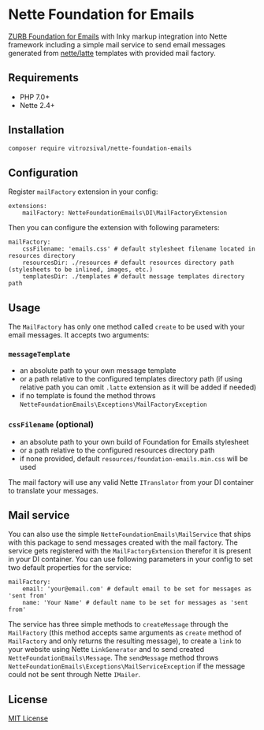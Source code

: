 # Nette Foundation for Emails

[ZURB Foundation for Emails](https://github.com/zurb/foundation-emails) with Inky markup integration into 
Nette framework including a simple mail service to send email messages generated from 
[nette/latte](https://github.com/nette/latte) templates with provided mail factory.

## Requirements

- PHP 7.0+
- Nette 2.4+

## Installation

```bash
composer require vitrozsival/nette-foundation-emails
```

## Configuration

Register `mailFactory` extension in your config:

```neon
extensions:
	mailFactory: NetteFoundationEmails\DI\MailFactoryExtension
```

Then you can configure the extension with following parameters:

```neon
mailFactory:
	cssFilename: 'emails.css' # default stylesheet filename located in resources directory
	resourcesDir: ./resources # default resources directory path (stylesheets to be inlined, images, etc.)
	templatesDir: ./templates # default message templates directory path
```

## Usage

The `MailFactory` has only one method called `create` to be used with your email messages. It accepts two arguments:

### `messageTemplate`

- an absolute path to your own message template
- or a path relative to the configured templates directory path (if using relative path you can omit `.latte` extension
as it will be added if needed)
- if no template is found the method throws `NetteFoundationEmails\Exceptions\MailFactoryException`

### `cssFilename` (optional)

- an absolute path to your own build of Foundation for Emails stylesheet
- or a path relative to the configured resources directory path
- if none provided, default `resources/foundation-emails.min.css` will be used

The mail factory will use any valid Nette `ITranslator` from your DI container to translate your messages.

## Mail service

You can also use the simple `NetteFoundationEmails\MailService` that ships with this package to send messages created
with the mail factory. The service gets registered with the `MailFactoryExtension` therefor it is present in your DI
container. You can use following parameters in your config to set two default properties for the service:

```neon
mailFactory:
	email: 'your@email.com' # default email to be set for messages as 'sent from'
	name: 'Your Name' # default name to be set for messages as 'sent from'
```

The service has three simple methods to `createMessage` through the `MailFactory`
(this method accepts same arguments as `create` method of `MailFactory` and only returns the resulting message),
to create a `link` to your website using Nette `LinkGenerator` and to send created `NetteFoundationEmails\Message`.
The `sendMessage` method throws `NetteFoundationEmails\Exceptions\MailServiceException` if the message could not be sent
through Nette `IMailer`.

## License

[MIT License](LICENSE)